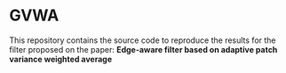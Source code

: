 # GVWA

This repository contains the source code to reproduce the results for the filter proposed on the paper:  **Edge-aware filter based on adaptive patch variance weighted average**





